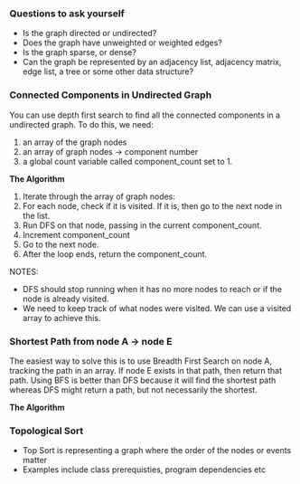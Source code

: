 ### Questions to ask yourself
- Is the graph directed or undirected?
- Does the graph have unweighted or weighted edges?
- Is the graph sparse, or dense?
- Can the graph be represented by an adjacency list, adjacency matrix, edge list, a tree or some other data structure?

### Connected Components in Undirected Graph
You can use depth first search to find all the connected components in a undirected graph. To do this, we need:
1. an array of the graph nodes
2. an array of graph nodes -> component number
3. a global count variable called component_count set to 1.

**The Algorithm**
1. Iterate through the array of graph nodes:
2. For each node, check if it is visited. If it is, then go to the next node in the list.
3. Run DFS on that node, passing in the current component_count.
4. Increment component_count
5. Go to the next node.
6. After the loop ends, return the component_count.

NOTES:
- DFS should stop running when it has no more nodes to reach or if the node is already visited.
- We need to keep track of what nodes were visited. We can use a visited array to achieve this.

### Shortest Path from node A -> node E
The easiest way to solve this is to use Breadth First Search on node A, tracking the path in an array. If node E exists in that path, then return that path.
Using BFS is better than DFS because it will find the shortest path whereas DFS might return a path, but not necessarily the shortest.

**The Algorithm**

### Topological Sort
- Top Sort is representing a graph where the order of the nodes or events matter
- Examples include class prerequisties, program dependencies etc

